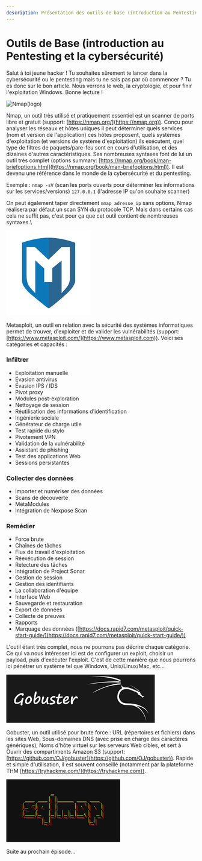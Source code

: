 ```yaml
---
description: Présentation des outils de base (introduction au Pentesting).
---
```


# Outils de Base (introduction au Pentesting et la cybersécurité)

Salut à toi jeune hacker ! Tu souhaites sûrement te lancer dans la cybersécurité ou le pentesting mais tu ne sais pas par où commencer ? Tu es donc sur le bon article. Nous verrons le web, la cryptologie, et pour finir l'exploitation Windows. Bonne lecture !

![Nmap(logo)](<../../.gitbook/assets/image (9) (2) (2) (2) (2) (1).png>)

Nmap, un outil très utilisé et pratiquement essentiel est un scanner de ports libre et gratuit (support: [https://nmap.org/](https://nmap.org)). Conçu pour analyser les réseaux et hôtes uniques il peut déterminer quels services (nom et version de l'application) ces hôtes proposent, quels systèmes d'exploitation (et versions de système d'exploitation) ils exécutent, quel type de filtres de paquets/pare-feu sont en cours d'utilisation, et des dizaines d'autres caractéristiques. Ses nombreuses syntaxes font de lui un outil très complet (options summary: [https://nmap.org/book/man-briefoptions.html](https://nmap.org/book/man-briefoptions.html)). Il est devenu une référence dans le monde de la cybersécurité et du pentesting.

Exemple : `nmap -sV` (scan les ports ouverts pour déterminer les informations sur les services/versions) `127.0.0.1` (l'adresse IP qu'on souhaite scanner)

On peut également taper directement `nmap adresse_ip` sans options, Nmap réalisera par défaut un scan SYN du protocole TCP. Mais dans certains cas cela ne suffit pas, c'est pour ça que cet outil contient de nombreuses syntaxes.\\

![](../../.gitbook/assets/téléchargement.png)

Metasploit, un outil en relation avec la sécurité des systèmes informatiques permet de trouver, d'exploiter et de valider les vulnérabilités (support: [https://www.metasploit.com/](https://www.metasploit.com)). Voici ses catégories et capacités :

### Infiltrer <a href="#infiltrate" id="infiltrate"></a>

* Exploitation manuelle
* Évasion antivirus
* Évasion IPS / IDS
* Pivot proxy
* Modules post-exploration
* Nettoyage de session
* Réutilisation des informations d'identification
* Ingénierie sociale
* Générateur de charge utile
* Test rapide du stylo
* Pivotement VPN
* Validation de la vulnérabilité
* Assistant de phishing
* Test des applications Web
* Sessions persistantes

### Collecter des données <a href="#collect-data" id="collect-data"></a>

* Importer et numériser des données
* Scans de découverte
* MétaModules
* Intégration de Nexpose Scan

### Remédier <a href="#remediate" id="remediate"></a>

* Force brute
* Chaînes de tâches
* Flux de travail d'exploitation
* Réexécution de session
* Relecture des tâches
* Intégration de Project Sonar
* Gestion de session
* Gestion des identifiants
* La collaboration d'équipe
* Interface Web
* Sauvegarde et restauration
* Export de données
* Collecte de preuves
* Rapports
* Marquage des données ([https://docs.rapid7.com/metasploit/quick-start-guide/](https://docs.rapid7.com/metasploit/quick-start-guide/))

L'outil étant très complet, nous ne pourrons pas décrire chaque catégorie. Ce qui va nous intéresser ici est de configurer un exploit, choisir un payload, puis d'exécuter l'exploit. C'est de cette manière que nous pourrons ici pénétrer un système tel que Windows, Unix/Linux/Mac, etc...

![](../../.gitbook/assets/téléchargementcfghcfgh.png)

Gobuster, un outil utilisé pour brute force : URL (répertoires et fichiers) dans les sites Web, Sous-domaines DNS (avec prise en charge des caractères génériques), Noms d'hôte virtuel sur les serveurs Web cibles, et sert à Ouvrir des compartiments Amazon S3 (support: [https://github.com/OJ/gobuster](https://github.com/OJ/gobuster)). Rapide et simple d'utilisation, il est souvent conseillé (notamment par la plateforme THM [https://tryhackme.com/](https://tryhackme.com)).

![](<../../.gitbook/assets/téléchargement (1).png>)

Suite au prochain épisode...
